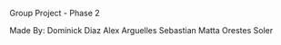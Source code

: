   Group Project - Phase 2

  Made By:
  Dominick Diaz
  Alex Arguelles
  Sebastian Matta
  Orestes Soler
